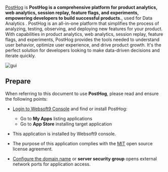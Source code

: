 [PostHog](https://posthog.com/) is **PostHog is a comprehensive platform for product analytics, web analytics, session replay, feature flags, and experiments, empowering developers to build successful products.**, used for Data Analytics . PostHog is an all-in-one platform that simplifies the process of analyzing, testing, observing, and deploying new features for your product. With capabilities in product analytics, web analytics, session replay, feature flags, and experiments, PostHog provides the tools needed to understand user behavior, optimize user experience, and drive product growth. It's the perfect solution for developers looking to make data-driven decisions and iterate quickly.


![gui](https://libs.websoft9.com/Websoft9/DocsPicture/zh/posthog/posthog-gui-websoft9.png)


## Prepare

When referring to this document to use **PostHog**, please read and ensure the following points:

- [Login to Websoft9 Console](./login-console) and find or install PostHog:
  - Go to **My Apps** listing applications 
  - Go to **App Store** installing target application

- This application is installed by Websoft9 console.


- The purpose of this application complies with the [MIT](https://opensource.org/licenses/MIT) open source license agreement.


- [Configure the domain name](./domain-set) or **server security group** opens external network ports for application access.